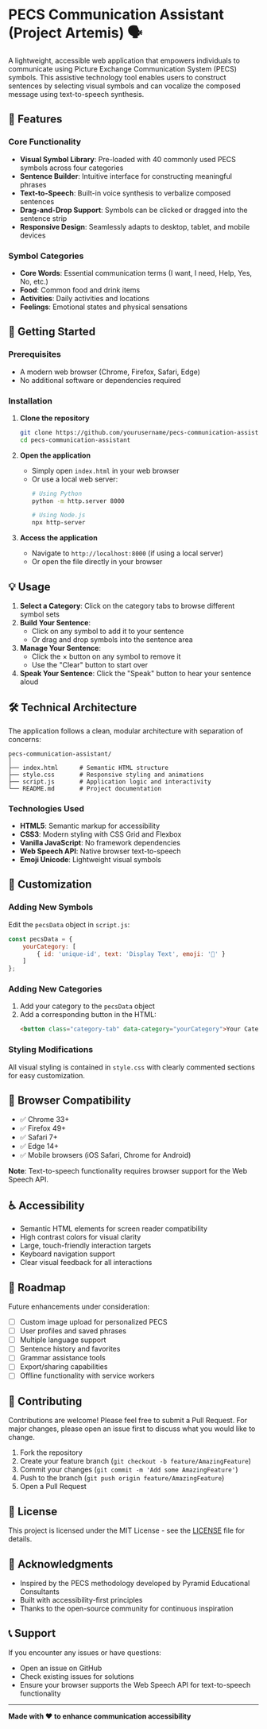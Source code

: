 # PECS Communication Assistant (Project Artemis) 🗣️

A lightweight, accessible web application that empowers individuals to communicate using Picture Exchange Communication System (PECS) symbols. This assistive technology tool enables users to construct sentences by selecting visual symbols and can vocalize the composed message using text-to-speech synthesis.

## 🌟 Features

### Core Functionality
- **Visual Symbol Library**: Pre-loaded with 40 commonly used PECS symbols across four categories
- **Sentence Builder**: Intuitive interface for constructing meaningful phrases
- **Text-to-Speech**: Built-in voice synthesis to verbalize composed sentences
- **Drag-and-Drop Support**: Symbols can be clicked or dragged into the sentence strip
- **Responsive Design**: Seamlessly adapts to desktop, tablet, and mobile devices

### Symbol Categories
- **Core Words**: Essential communication terms (I want, I need, Help, Yes, No, etc.)
- **Food**: Common food and drink items
- **Activities**: Daily activities and locations
- **Feelings**: Emotional states and physical sensations

## 🚀 Getting Started

### Prerequisites
- A modern web browser (Chrome, Firefox, Safari, Edge)
- No additional software or dependencies required

### Installation

1. **Clone the repository**
   ```bash
   git clone https://github.com/yourusername/pecs-communication-assistant.git
   cd pecs-communication-assistant
   ```

2. **Open the application**
   - Simply open `index.html` in your web browser
   - Or use a local web server:
     ```bash
     # Using Python
     python -m http.server 8000
     
     # Using Node.js
     npx http-server
     ```

3. **Access the application**
   - Navigate to `http://localhost:8000` (if using a local server)
   - Or open the file directly in your browser

## 💡 Usage

1. **Select a Category**: Click on the category tabs to browse different symbol sets
2. **Build Your Sentence**: 
   - Click on any symbol to add it to your sentence
   - Or drag and drop symbols into the sentence area
3. **Manage Your Sentence**:
   - Click the × button on any symbol to remove it
   - Use the "Clear" button to start over
4. **Speak Your Sentence**: Click the "Speak" button to hear your sentence aloud

## 🛠️ Technical Architecture

The application follows a clean, modular architecture with separation of concerns:

```
pecs-communication-assistant/
│
├── index.html      # Semantic HTML structure
├── style.css       # Responsive styling and animations
├── script.js       # Application logic and interactivity
└── README.md       # Project documentation
```

### Technologies Used
- **HTML5**: Semantic markup for accessibility
- **CSS3**: Modern styling with CSS Grid and Flexbox
- **Vanilla JavaScript**: No framework dependencies
- **Web Speech API**: Native browser text-to-speech
- **Emoji Unicode**: Lightweight visual symbols

## 🔧 Customization

### Adding New Symbols
Edit the `pecsData` object in `script.js`:

```javascript
const pecsData = {
    yourCategory: [
        { id: 'unique-id', text: 'Display Text', emoji: '🎯' }
    ]
};
```

### Adding New Categories
1. Add your category to the `pecsData` object
2. Add a corresponding button in the HTML:
   ```html
   <button class="category-tab" data-category="yourCategory">Your Category</button>
   ```

### Styling Modifications
All visual styling is contained in `style.css` with clearly commented sections for easy customization.

## 📱 Browser Compatibility

- ✅ Chrome 33+
- ✅ Firefox 49+
- ✅ Safari 7+
- ✅ Edge 14+
- ✅ Mobile browsers (iOS Safari, Chrome for Android)

**Note**: Text-to-speech functionality requires browser support for the Web Speech API.

## ♿ Accessibility

- Semantic HTML elements for screen reader compatibility
- High contrast colors for visual clarity
- Large, touch-friendly interaction targets
- Keyboard navigation support
- Clear visual feedback for all interactions

## 🚧 Roadmap

Future enhancements under consideration:
- [ ] Custom image upload for personalized PECS
- [ ] User profiles and saved phrases
- [ ] Multiple language support
- [ ] Sentence history and favorites
- [ ] Grammar assistance tools
- [ ] Export/sharing capabilities
- [ ] Offline functionality with service workers

## 🤝 Contributing

Contributions are welcome! Please feel free to submit a Pull Request. For major changes, please open an issue first to discuss what you would like to change.

1. Fork the repository
2. Create your feature branch (`git checkout -b feature/AmazingFeature`)
3. Commit your changes (`git commit -m 'Add some AmazingFeature'`)
4. Push to the branch (`git push origin feature/AmazingFeature`)
5. Open a Pull Request

## 📄 License

This project is licensed under the MIT License - see the [LICENSE](LICENSE) file for details.

## 🙏 Acknowledgments

- Inspired by the PECS methodology developed by Pyramid Educational Consultants
- Built with accessibility-first principles
- Thanks to the open-source community for continuous inspiration

## 📞 Support

If you encounter any issues or have questions:
- Open an issue on GitHub
- Check existing issues for solutions
- Ensure your browser supports the Web Speech API for text-to-speech functionality

---

**Made with ❤️ to enhance communication accessibility**
